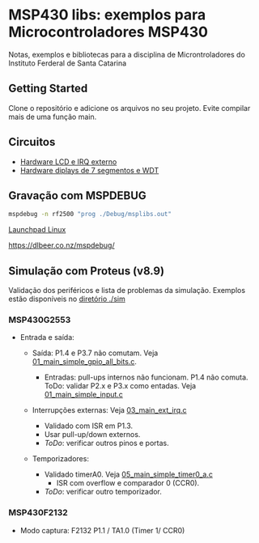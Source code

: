 # MSP430 libs: exemplos para Microcontroladores MSP430

Notas, exemplos e bibliotecas para a disciplina de Microntroladores do Instituto Ferderal de Santa Catarina

## Getting Started

Clone o repositório e adicione os arquivos no seu projeto. Evite compilar mais de uma função main.

## Circuitos


- [Hardware LCD e IRQ externo](./figuras/display_irq.png)
- [Hardware diplays de 7 segmentos e WDT](./figuras/wdt_disp.png)


## Gravação com MSPDEBUG

```bash
mspdebug -n rf2500 "prog ./Debug/msplibs.out"
```

[Launchpad Linux](https://hackaday.com/2010/08/11/how-to-launchpad-programming-with-linux/)


https://dlbeer.co.nz/mspdebug/


## Simulação com Proteus (v8.9)

Validação dos periféricos e lista de problemas da simulação. Exemplos estão disponíveis no [diretório ./sim](./sim/)

###  MSP430G2553

  - Entrada e saída:
    - Saída: P1.4 e P3.7 não comutam. Veja [01_main_simple_gpio_all_bits.c](./01_main_simple_gpio_all_bits.c).

      - Entradas: pull-ups internos não funcionam. P1.4 não comuta. ToDo: validar P2.x e P3.x como entadas. Veja [01_main_simple_input.c](./01_main_simple_input.c)

     - Interrupções externas: Veja [03_main_ext_irq.c](./03_main_ext_irq.c)
        - Validado com ISR em P1.3.
        - Usar pull-up/down externos.
        - _ToDo_: verificar outros pinos e portas.

    - Temporizadores:
      - Validado timerA0. Veja [05_main_simple_timer0_a.c](./05_main_simple_timer0_a.c)
        - ISR com overflow e comparador 0 (CCR0).
      - _ToDo_: verificar outro temporizador.

###  MSP430F2132

  - Modo captura: F2132 P1.1 / TA1.0  (Timer 1/ CCR0)
